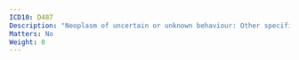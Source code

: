 ```yaml
---
ICD10: D487
Description: "Neoplasm of uncertain or unknown behaviour: Other specified sites"
Matters: No
Weight: 0
---
```


